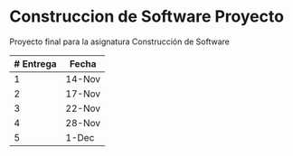 # Construccion de Software Proyecto
Proyecto final para la asignatura Construcción de Software

| # Entrega | Fecha  |
|-----------|--------|
| 1         | 14-Nov |
| 2         | 17-Nov |
| 3         | 22-Nov |
| 4         | 28-Nov |
| 5         | 1-Dec  |

